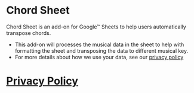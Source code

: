 # Chord Sheet

Chord Sheet is an add-on for Google™ Sheets to help users automatically transpose chords.

* This add-on will processes the musical data in the sheet to help with formatting the sheet and transposing the data to different musical key.
* For more details about how we use your data, see our [privacy policy](privacy_policy.md)

# [Privacy Policy](privacy_policy.md)
